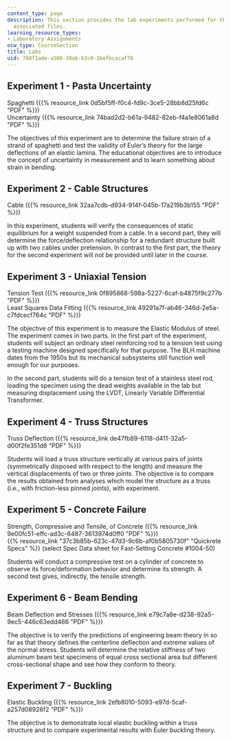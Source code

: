 ```yaml
---
content_type: page
description: This section provides the lab experiments performed for the course and
  associated files.
learning_resource_types:
- Laboratory Assignments
ocw_type: CourseSection
title: Labs
uid: 780f1ade-a500-39ab-b3c0-1befbcacaf78
---
```


Experiment 1 - Pasta Uncertainty
--------------------------------

Spaghetti ({{% resource_link 0d5bf5ff-f0c4-fd9c-3ce5-28bb8d25fd6c "PDF" %}})  
Uncertainty ({{% resource_link 74bad2d2-b61a-9482-82eb-f4a1e8061a8d "PDF" %}})

The objectives of this experiment are to determine the failure strain of a strand of spaghetti and test the validity of Euler’s theory for the large deflections of an elastic lamina. The educational objectives are to introduce the concept of uncertainty in measurement and to learn something about strain in bending.

Experiment 2 - Cable Structures
-------------------------------

Cable ({{% resource_link 32aa7cdb-d934-914f-045b-17a219b3b155 "PDF" %}})

In this experiment, students will verify the consequences of static equilibrium for a weight suspended from a cable. In a second part, they will determine the force/deflection relationship for a redundant structure built up with two cables under pretension. In contrast to the first part, the theory for the second experiment will not be provided until later in the course.

Experiment 3 - Uniaxial Tension
-------------------------------

Tension Test ({{% resource_link 0f895868-598a-5227-6caf-b4875f9c277b "PDF" %}})  
Least Squares Data Fitting ({{% resource_link 49291a7f-ab46-346d-2e5a-c7fdcecf764c "PDF" %}})

The objective of this experiment is to measure the Elastic Modulus of steel. The experiment comes in two parts. In the first part of the experiment, students will subject an ordinary steel reinforcing rod to a tension test using a testing machine designed specifically for that purpose. The BLH machine dates from the 1950s but its mechanical subsystems still function well enough for our purposes.

In the second part, students will do a tension test of a stainless steel rod, loading the specimen using the dead weights available in the lab but measuring displacement using the LVDT, Linearly Variable Differential Transformer.

Experiment 4 - Truss Structures
-------------------------------

Truss Deflection ({{% resource_link de47fb89-6118-d411-32a5-d00f2fe351d8 "PDF" %}})

Students will load a truss structure vertically at various pairs of joints (symmetrically disposed with respect to the length) and measure the vertical displacements of two or three joints. The objective is to compare the results obtained from analyses which model the structure as a truss (i.e., with friction-less pinned joints), with experiment.

Experiment 5 - Concrete Failure
-------------------------------

Strength, Compressive and Tensile, of Concrete ({{% resource_link 9e00fc51-effc-ad3c-6487-3613974d0ff0 "PDF" %}})  
{{% resource_link "37c3b85b-623c-47d3-9c6b-af0b5805730f" "Quickrete Specs" %}} (select Spec Data sheet for Fast-Setting Concrete #1004-50)

Students will conduct a compressive test on a cylinder of concrete to observe its force/deformation behavior and determine its strength. A second test gives, indirectly, the tensile strength.

Experiment 6 - Beam Bending
---------------------------

Beam Deflection and Stresses ({{% resource_link e79c7a8e-d238-92a5-9ec5-446c63edd466 "PDF" %}})

The objective is to verify the predictions of engineering beam theory in so far as that theory defines the centerline deflection and extreme values of the normal stress. Students will determine the relative stiffness of two aluminum beam test specimens of equal cross sectional area but different cross-sectional shape and see how they conform to theory.

Experiment 7 - Buckling
-----------------------

Elastic Buckling ({{% resource_link 2efb8010-5093-e97d-5caf-a257d08926f2 "PDF" %}})

The objective is to demonstrate local elastic buckling within a truss structure and to compare experimental results with Euler buckling theory.